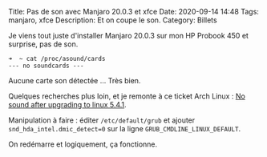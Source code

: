 Title: Pas de son avec Manjaro 20.0.3 et xfce
Date: 2020-09-14 14:48
Tags: manjaro, xfce
Description: Et on coupe le son.
Category: Billets

Je viens tout juste d'installer Manjaro 20.0.3 sur mon HP Probook 450 et surprise, pas de son.

```
➜  ~ cat /proc/asound/cards
--- no soundcards ---
```

Aucune carte son détectée ... Très bien.

Quelques recherches plus loin, et je remonte à ce ticket Arch Linux : [No sound after upgrading to linux 5.4.1](https://bugs.archlinux.org/task/64720).

Manipulation à faire : éditer `/etc/default/grub` et ajouter `snd_hda_intel.dmic_detect=0` sur la ligne `GRUB_CMDLINE_LINUX_DEFAULT`.

On redémarre et logiquement, ça fonctionne.
